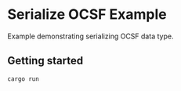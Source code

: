 # Serialize OCSF Example

Example demonstrating serializing OCSF data type.

## Getting started

```
cargo run
```